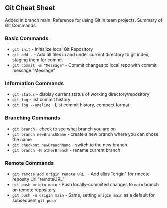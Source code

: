 ## Git Cheat Sheet

Added in branch main.
Reference for using Git in team projects.
Summary of Git Commands.


### Basic Commands
* `git init` - Initialize local Git Repository
* `git add .` - Add all files in and under current directory to git index, staging them for commit
* `git commit -m "Message"` - Commit changes to local repo with commit message "Message"

### Information Commands
* `git status` - display current status of working directory/repository
* `git log` - list commit history
* `git log --oneline`  - List commit history, compact format

### Branching Commands
* `git branch` - check to see what branch you are on
* `git branch newBranchName` - create a new branch where you can chose the name
* `git checkout newBranchName` - switch to the new branch
* `git branch -M otherBranch` - rename current branch


### Remote Commands
* `git remote add origin remote URL ` - Add alias "origin" for rmeote reposity Url "remoteURL"
* `git push origin main` - Push locally-commited changes to `main` branch on remote repository
* `git push -u origin main` - Same, setting `origin main` as a default for subsequent `git push`
